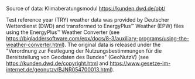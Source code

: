 Source of data: Klimaberatungsmodul https://kunden.dwd.de/obt/

Test reference year (TRY) weather data was provided by Deutscher Wetterdienst (DWD) and transformed to EnergyPlus™ Weather (EPW) files using the EnergyPlus™ Weather Converter (see https://bigladdersoftware.com/epx/docs/8-3/auxiliary-programs/using-the-weather-converter.html). The original data is released under the "Verordnung zur Festlegung der Nutzungsbestimmungen für die Bereitstellung von Geodaten des Bundes" (GeoNutzV) (see https://kunden.dwd.de/copyright.html and https://www.gesetze-im-internet.de/geonutzv/BJNR054700013.html).
